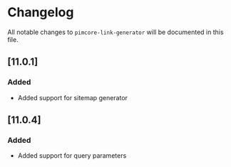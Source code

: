 # Changelog

All notable changes to `pimcore-link-generator` will be documented in this file.

## [11.0.1]
### Added
- Added support for sitemap generator

## [11.0.4]
### Added
- Added support for query parameters
